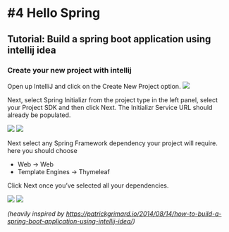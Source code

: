# #4 Hello Spring
## Tutorial: Build a spring boot application using intellij idea

### Create your new project with intellij
Open up IntelliJ and click on the Create New Project option.
<img src="https://patrickgrimard.io/images/intellij-idea-new-project.png" />


Next, select Spring Initializr from the project type in the left panel, select your Project SDK and then click Next.  The Initializr Service URL should already be populated.    

<img src="https://patrickgrimard.io/images/intellij-spring-initializr-dialog.png" />


<img src="https://github.com/dat17v1/2_04_hello_spring/blob/master/rsc/3.png" />

Next select any Spring Framework dependency your project will require. here you should choose
* Web -> Web
* Template Engines -> Thymeleaf    

Click Next once you’ve selected all your dependencies.

<img src="https://github.com/dat17v1/2_04_hello_spring/blob/master/rsc/4.png" />
<img src="https://github.com/dat17v1/2_04_hello_spring/blob/master/rsc/5.png" />

_(heavily inspired by https://patrickgrimard.io/2014/08/14/how-to-build-a-spring-boot-application-using-intellij-idea/)_

